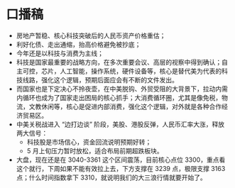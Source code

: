 # 口播稿

- 房地产暂稳、核心科技突破后的人民币资产价格重估；
- 利好化债、走出通缩，抬高价格避免被抄底；
- 今年还是以科技与消费为主线；
- 科技是国家最重要的战略方向，在多次重要会议、高层的视察中得到确认；自主可控，芯片，人工智能，操作系统，硬件设备等，核心是替代美为代表的科技线路，强化这个逻辑，预期后面应会有不断的文件发出。
- 而国家也是下定决心不拎夜壶，在中美脱钩、外贸受阻的大背景下，拉动内需内循环也成为了国家走出困局的核心抓手；大消费循环圈，尤其是像免税，物流，文教休闲等，核心是促进内部消费，强化这个逻辑，对外就是各种合作经济贸易区。
- 中美关税战进入 “边打边谈” 阶段，美股、港股反弹，人民币汇率大涨，释放两大信号：
  - 科技股是市场信心，资金回流说明预期好转；
  - 5 月上旬压力暂时放松，适合布局前期超跌板块。
- 大盘，现在还是在 3040-3361 这个区间震荡，目前核心点位 3300，重点看这个就行，下周如果不能有效拉上去，下方支撑在 3239 点，极限支撑 3163 点；什么时间指数拿下 3310，就说明我们的大三浪行情就要开始了。
